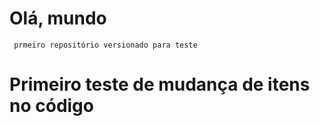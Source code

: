 # Olá,  mundo

     prmeiro repositório versionado para teste
# Primeiro teste de mudança de itens no código
